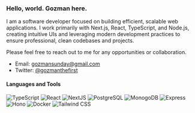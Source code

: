 ### Hello, world. Gozman here.

I am a software developer focused on building efficient, scalable web applications. I work primarily with Next.js, React, TypeScript, and Node.js, creating intuitive UIs and leveraging modern development practices to ensure professional, clean codebases and projects.

Please feel free to reach out to me for any opportunities or collaboration.

- Email: gozmansunday@gmail.com
- Twitter: <a href="https://twitter.com/gozmanthefirst" target=_blank>@gozmanthefirst</a>

#### Languages and Tools

<div align="">
  <img alt="TypeScript" src="https://img.shields.io/badge/TypeScript-3178C6?logo=typescript&logoColor=white&style=flat"/>
  <img alt="React" src="https://img.shields.io/badge/React-61DAFB?logo=react&logoColor=black&style=flat"/>
  <img alt="NextJS" src="https://img.shields.io/badge/NextJS-FFFFFF?logo=next.js&logoColor=black&style=flat"/>
  <img alt="PostgreSQL" src="https://img.shields.io/badge/PostgreSQL-4169E1?logo=postgresql&logoColor=white&style=flat"/>
  <img alt="MonogoDB" src="https://img.shields.io/badge/MongoDB-47A248?logo=mongodb&logoColor=white&style=flat"/>
  <img alt="Express" src="https://img.shields.io/badge/Express-FFFFFF?logo=express&logoColor=black&style=flat"/>
  <img alt="Hono" src="https://img.shields.io/badge/Hono-E36002?logo=hono&logoColor=white&style=flat"/>
  <img alt="Docker" src="https://img.shields.io/badge/Docker-2496ED?logo=docker&logoColor=white&style=flat"/>
  <img alt="Tailwind CSS" src="https://img.shields.io/badge/TailwindCSS-06B6D4?logo=tailwind-css&logoColor=white&style=flat"/>
</div>

<!-- COMMENTED OUT
- LinkedIn: <a href="https://linkedin.com/in/chiagoziem-sunday-a9990a202/" target=_blank>/in/chiagoziem-sunday</a>

<h2 align="left">Statistics</h2>
<div align="center">
  <img align="center" src="https://github-readme-stats.vercel.app/api?username=gozmansunday&show_icons=true&locale=en&theme=highcontrast&hide_border=false&include_all_commits=false&count_private=false" alt="gozmansunday"/>
</div>
<br>
<div align="center">
  <img align="center" src="https://github-readme-stats.vercel.app/api/top-langs?username=gozmansunday&show_icons=true&locale=en&layout=compact&theme=highcontrast&hide_border=false&include_all_commits=true&count_private=false" alt="gozmansunday"/>
</div>


<img alt="HTML" src="https://img.shields.io/badge/HTML-E34F26?logo=html5&logoColor=white&style=flat"/>
<img alt="CSS" src="https://img.shields.io/badge/CSS-1572B6?logo=css3&logoColor=white&style=flat"/>

<h2 align="left"></h2>
<div align="center">
  <img src="https://visitcount.itsvg.in/api?id=gozmansunday&icon=1&color=8" alt="gozmansunday"/>
</div>
<div id="badges" align="left">
  <a href="https://twitter.com/gozmansunday" target="_blank">
    <img src="https://img.shields.io/badge/Twitter-%231DA1F2.svg?logo=Twitter&logoColor=white" alt="Twitter Badge"/></a>
  <a href="https://www.linkedin.com/in/goziem-sunday-a9990a202/" target="_blank">
    <img src="https://img.shields.io/badge/LinkedIn-%230077B5.svg?logo=linkedin&logoColor=white" alt="LinkedIn Badge"/>
  </a>
</div>

<h2 align="left">More About Me</h2>

- 🌱 I’m currently learning **JavaScript with [The Odin Project](https://www.theodinproject.com/)**.
- 👀 I’m interested in **Open Source Projects** and **Technical Writing**.
- 📫 Reach out to me on **[Twitter](https://twitter.com/stGozman)** or send an email to **thegzmn@gmail.com**.
- ⚡ Fun fact: I love reading epic fantasy books. Also addicted to really good music.



<img alt="Jest" src="https://img.shields.io/badge/Jest-C21325?logo=jest&logoColor=white&style=flat"/>
<img alt="Webpack" src="https://img.shields.io/badge/Webpack-8DD6F9?logo=webpack&logoColor=black&style=flat"/>
-->
